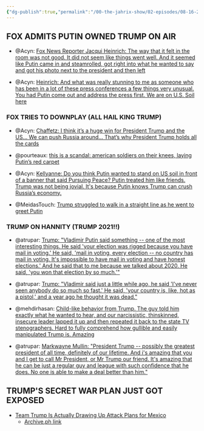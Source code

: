 ```yaml
---
{"dg-publish":true,"permalink":"/00-the-jahrix-show/02-episodes/08-16-2025/","tags":["jahrixshow","maga","trump"],"created":"2025-08-16T05:36:23.549-04:00","updated":"2025-08-17T14:05:45.495-04:00"}
---
```


## FOX ADMITS PUTIN OWNED TRUMP ON AIR
 - @Acyn: [Fox News Reporter Jacqui Heinrich: The way that it felt in the room was not good. It did not seem like things went well. And it seemed like Putin came in and steamrolled, got right into what he wanted to say and got his photo next to the president and then left](https://x.com/Acyn/status/1956498898488594528)
 
- @Acyn: [Heinrich: And what was really stunning to me as someone who has been in a lot of these press conferences a few things very unusual. You had Putin come out and address the press first. We are on U.S. Soil here](https://x.com/Acyn/status/1956499546445627401)

### FOX TRIES TO DOWNPLAY (ALL HAIL KING TRUMP)
- @Acyn: [Chaffetz: I think it’s a huge win for President Trump and the US… We can push Russia around… That’s why President Trump holds all the cards](https://x.com/Acyn/status/1956505221045383577)
 - @pourteaux: [this is a scandal: american soldiers on their knees, laying Putin’s red carpet](https://x.com/pourteaux/status/1956533483058139140/photo/1)

- @Acyn: [Kellyanne: Do you think Putin wanted to stand on US soil in front of a banner that said Pursuing Peace? Putin treated him like friends. Trump was not being jovial. It's because Putin knows Trump can crush Russia’s economy.](https://x.com/Acyn/status/1956508566682226847)
- @MeidasTouch: [Trump struggled to walk in a straight line as he went to greet Putin](https://x.com/MeidasTouch/status/1956440674066423937)

### TRUMP ON HANNITY (TRUMP 2021!!)

- @atrupar: [Trump: "Vladimir Putin said something -- one of the most interesting things. He said 'your election was rigged because you have mail in voting.' He said, 'mail in voting, every election -- no country has mail in voting. It's impossible to have mail in voting and have honest elections.' And he said that to me because we talked about 2020. He said, 'you won that election by so much.'"](https://x.com/atrupar/status/1956528296843170112)

- @atrupar: [Trump: "Vladimir said just a little while ago, he said 'I've never seen anybody do so much so fast.' He said, 'your country is, like, hot as a pistol,' and a year ago he thought it was dead."](https://x.com/atrupar/status/1956524654866157916)
 - @mehdirhasan: [Child-like behavior from Trump. The guy told him exactly what he wanted to hear, and our narcissistic, thinskinned, insecure leader lapped it up and then repeated it back to the state TV stenographers. Hard to fully comprehend how gullible and easily manipulated Trump is. Amazing](https://x.com/mehdirhasan/status/1956554424677200075)

- @atrupar: [Markwayne Mullin: "President Trump -- possibly the greatest president of all time, definitely of our lifetime. And i's amazing that you and I get to call Mr President, or Mr Trump our friend. It's amazing that he can be just a regular guy and league with such confidence that he does. No one is able to make a deal better than him."](https://x.com/atrupar/status/1956535396050899341)

## TRUMP'S SECRET WAR PLAN JUST GOT EXPOSED

- [Team Trump Is Actually Drawing Up Attack Plans for Mexico](https://www.rollingstone.com/politics/politics-features/team-trump-mexico-cartels-military-attack-plans-1235407875/)
  - [Archive.ph link](https://archive.ph/d4Ysc)
